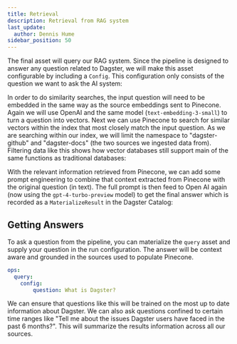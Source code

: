 ```yaml
---
title: Retrieval
description: Retrieval from RAG system
last_update:
  author: Dennis Hume
sidebar_position: 50
---
```


The final asset will query our RAG system. Since the pipeline is designed to answer any question related to Dagster, we will make this asset configurable by including a `Config`. This configuration only consists of the question we want to ask the AI system:

<CodeExample path="project_ask_ai_dagster/project_ask_ai_dagster/assets/retrieval.py" language="python" lineStart="11" lineEnd="13"/>

In order to do similarity searches, the input question will need to be embedded in the same way as the source embeddings sent to Pinecone. Again we will use OpenAI and the same model (`text-embedding-3-small`) to turn a question into vectors. Next we can use Pinecone to search for similar vectors within the index that most closely match the input question. As we are searching within our index, we will limit the namespace to "dagster-github" and "dagster-docs" (the two sources we ingested data from). Filtering data like this shows how vector databases still support main of the same functions as traditional databases:

<CodeExample path="project_ask_ai_dagster/project_ask_ai_dagster/assets/retrieval.py" language="python" lineStart="42" lineEnd="59"/>

With the relevant information retrieved from Pinecone, we can add some prompt engineering to combine that context extracted from Pinecone with the original question (in text). The full prompt is then feed to Open AI again (now using the `gpt-4-turbo-preview` model) to get the final answer which is recorded as a `MaterializeResult` in the Dagster Catalog:

<CodeExample path="project_ask_ai_dagster/project_ask_ai_dagster/assets/retrieval.py" language="python" lineStart="85" lineEnd="115"/>

## Getting Answers

To ask a question from the pipeline, you can materialize the `query` asset and supply your question in the run configuration. The answer will be context aware and grounded in the sources used to populate Pinecone.

```yaml
ops:
  query:
    config:
        question: What is Dagster?
```

We can ensure that questions like this will be trained on the most up to date information about Dagster. We can also ask questions confined to certain time ranges like "Tell me about the issues Dagster users have faced in the past 6 months?". This will summarize the results information across all our sources.
